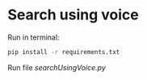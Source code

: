 # Search using voice

Run in terminal:

```bash
pip install -r requirements.txt
```

Run file _searchUsingVoice.py_
